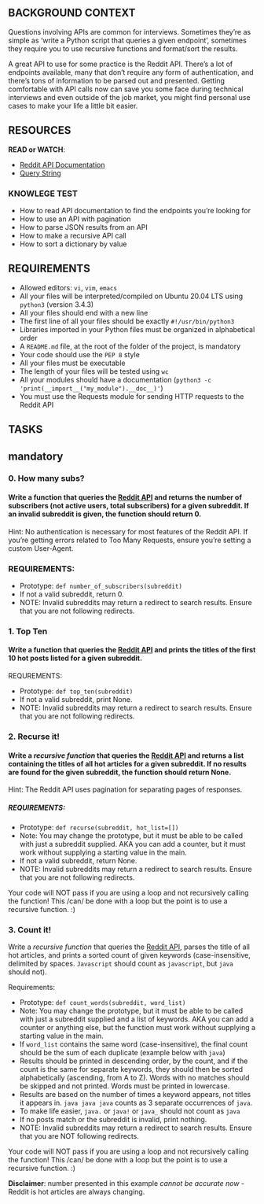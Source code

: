 <!DOCTYPE html>
 <head>
    <title> 0x16. API advanced </title>
</head>
<body>
<h2>BACKGROUND CONTEXT</h2>

<p>Questions involving APIs are common for interviews. Sometimes they&rsquo;re as simple as &lsquo;write a Python script that queries a given endpoint&rsquo;, sometimes they require you to use recursive functions and format/sort the results.</p>

<p>A great API to use for some practice is the Reddit API. There&rsquo;s a lot of endpoints available, many that don&rsquo;t require any form of authentication, and there&rsquo;s tons of information to be parsed out and presented. Getting comfortable with API calls now can save you some face during technical interviews and even outside of the job market, you might find personal use cases to make your life a little bit easier.</p>

<h2>RESOURCES</h2>

<p><strong>READ or WATCH</strong>:</p>
<ul>
<li><a href="/rltoken/b-4nD6hwEeNYTwYl5yWNwA" title="Reddit API Documentation" target="_blank">Reddit API Documentation</a> </li>
<li><a href="/rltoken/luFn_zrgmAQ0OAO_PEI9bA" title="Query String" target="_blank">Query String</a></li>
</ul>
<h3>KNOWLEGE TEST</h3>

<ul>
<li>How to read API documentation to find the endpoints you&rsquo;re looking for</li>
<li>How to use an API with pagination</li>
<li>How to parse JSON results from an API</li>
<li>How to make a recursive API call</li>
<li>How to sort a dictionary by value</li>
</ul>

<h2>REQUIREMENTS</h2>

<ul>
<li>Allowed editors: <code>vi</code>, <code>vim</code>, <code>emacs</code></li>
<li>All your files will be interpreted/compiled on Ubuntu 20.04 LTS using <code>python3</code> (version 3.4.3)</li>
<li>All your files should end with a new line</li>
<li>The first line of all your files should be exactly <code>#!/usr/bin/python3</code></li>
<li>Libraries imported in your Python files must be organized in alphabetical order</li>
<li>A <code>README.md</code> file, at the root of the folder of the project, is mandatory</li>
<li>Your code should use the <code>PEP 8</code> style</li>
<li>All your files must be executable</li>
<li>The length of your files will be tested using <code>wc</code></li>
<li>All your modules should have a documentation (<code>python3 -c &#39;print(__import__(&quot;my_module&quot;).__doc__)&#39;</code>)</li>
<li>You must use the Requests module for sending HTTP requests to the Reddit API</li>
</ul>
 <h2 class="gap">TASKS</h2>
 <h2 class="gap">mandatory</h2>
<h3 class="panel-title">
      0. How many subs?
</h3>
<h4>Write a function that queries the <a href="/rltoken/b-4nD6hwEeNYTwYl5yWNwA" title="Reddit API" target="_blank">Reddit API</a> and returns the number of subscribers (not active users, total subscribers) for a given subreddit. If an invalid subreddit is given, the function should return 0.</h4>

<p>Hint: No authentication is necessary for most features of the Reddit API. If you&rsquo;re getting errors related to Too Many Requests, ensure you&rsquo;re setting a custom User-Agent.</p>

<h3>REQUIREMENTS:</h3>

<ul>
<li>Prototype: <code>def number_of_subscribers(subreddit)</code></li>
<li>If not a valid subreddit, return 0.</li>
<li>NOTE: Invalid subreddits may return a redirect to search results. Ensure that you are not following redirects.</li>
</ul>
<h3 class="panel-title">
      1. Top Ten
</h3>
<h4>Write a function that queries the <a href="/rltoken/b-4nD6hwEeNYTwYl5yWNwA" title="Reddit API" target="_blank">Reddit API</a> and prints the titles of the first 10 hot posts listed for a given subreddit.</h4>

<p>REQUREMENTS:</p>

<ul>
<li>Prototype: <code>def top_ten(subreddit)</code></li>
<li>If not a valid subreddit, print None.</li>
<li>NOTE: Invalid subreddits may return a redirect to search results. Ensure that you are not following redirects.</li>
</ul>

 <h3 class="panel-title">
      2. Recurse it!
</h3>

<h4>Write a <em>recursive function</em> that queries the <a href="/rltoken/b-4nD6hwEeNYTwYl5yWNwA" title="Reddit API" target="_blank">Reddit API</a> and returns a list containing the titles of all hot articles for a given subreddit. If no results are found for the given subreddit, the function should return None.</h4>

<P>Hint: The Reddit API uses pagination for separating pages of responses.</p>

<h5>REQUIREMENTS:</h5>

<ul>
<li>Prototype: <code>def recurse(subreddit, hot_list=[])</code></li>
<li>Note: You may change the prototype, but it must be able to be called with just a subreddit supplied. AKA you can add a counter, but it must work without supplying a starting value in the main.</li>
<li>If not a valid subreddit, return None.</li>
<li>NOTE: Invalid subreddits may return a redirect to search results. Ensure that you are not following redirects.</li>
</ul>

<p>Your code will NOT pass if you are using a loop and not recursively calling the function! This /can/ be done with a loop but the point is to use a recursive function. :)</p>

<h3 class="panel-title">
      3. Count it!
</h3>
<p>Write a <em>recursive function</em> that queries the <a href="/rltoken/b-4nD6hwEeNYTwYl5yWNwA" title="Reddit API" target="_blank">Reddit API</a>, parses the title of all hot articles, and prints a sorted count of given keywords (case-insensitive, delimited by spaces. <code>Javascript</code> should count as <code>javascript</code>, but <code>java</code> should not).</p>

<p>Requirements:</p>

<ul>
<li>Prototype: <code>def count_words(subreddit, word_list)</code></li>
<li>Note: You may change the prototype, but it must be able to be called with just a subreddit supplied and a list of keywords. AKA you can add a counter or anything else, but the function must work without supplying a starting value in the main.</li>
<li>If <code>word_list</code> contains the same word (case-insensitive), the final count should be the sum of each duplicate (example below with <code>java</code>)</li>
<li>Results should be printed in descending order, by the count, and if the count is the same for separate keywords, they should then be sorted alphabetically (ascending, from A to Z). Words with no matches should be skipped and not printed. Words must be printed in lowercase.</li>
<li>Results are based on the number of times a keyword appears, not titles it appears in. <code>java java java</code> counts as 3 separate occurrences of <code>java</code>.</li>
<li>To make life easier, <code>java.</code> or <code>java!</code> or <code>java_</code> should not count as <code>java</code></li>
<li>If no posts match or the subreddit is invalid, print nothing.</li>
<li>NOTE: Invalid subreddits may return a redirect to search results. Ensure that you are NOT following redirects.</li>
</ul>

<p>Your code will NOT pass if you are using a loop and not recursively calling the function! This /can/ be done with a loop but the point is to use a recursive function. :)</p>

<p><strong>Disclaimer</strong>: number presented in this example <em>cannot be accurate now</em> - Reddit is hot articles are always changing.</p>

  </body>
</html>
